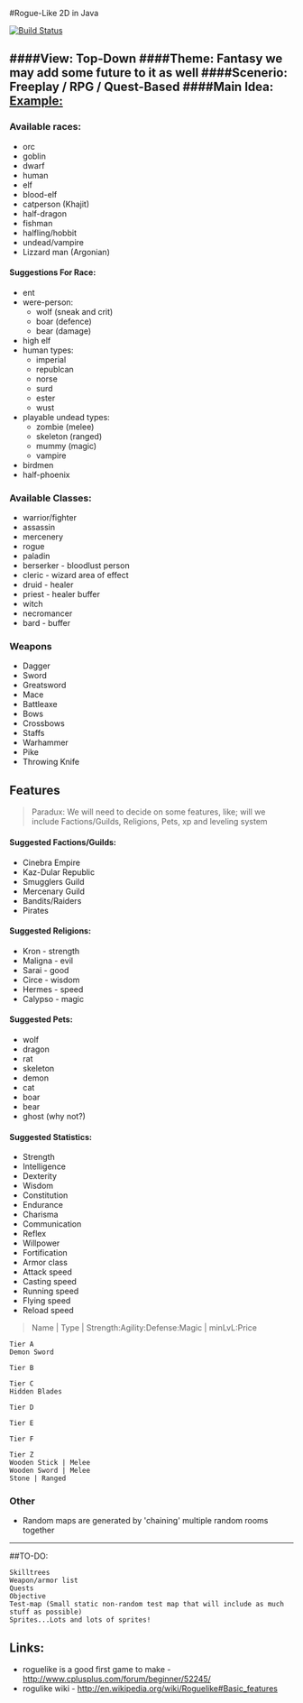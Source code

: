 #Rogue-Like 2D in Java

[![Build Status](https://travis-ci.org/Open-Horizons/roguelike-game-development.png?branch=master)](https://travis-ci.org/Open-Horizons/roguelike-game-development)

####View:
Top-Down 
####Theme:
Fantasy we may add some future to it as well
####Scenerio:
Freeplay / RPG / Quest-Based
####Main Idea:
[Example: ](https://lh3.ggpht.com/-bEYiBpVQ5nU/UP6nJvAh7QI/AAAAAAAADSE/q7mQ7IgLEZE/s1600/33.png)
---
### Available races:
* orc
* goblin
* dwarf
* human
* elf
* blood-elf
* catperson (Khajit)
* half-dragon
* fishman
* halfling/hobbit
* undead/vampire
* Lizzard man (Argonian)

#### Suggestions For Race:

* ent
* were-person:
	* wolf (sneak and crit)
	* boar (defence)
	* bear (damage)
* high elf
* human types:
	* imperial
	* republcan
	* norse
	* surd
	* ester
	* wust
* playable undead types:
	* zombie (melee)
	* skeleton (ranged)
	* mummy (magic)
	* vampire
* birdmen
* half-phoenix

### Available Classes:
* warrior/fighter
* assassin
* mercenery
* rogue
* paladin
* berserker - bloodlust person
* cleric -  wizard area of effect
* druid - healer
* priest - healer buffer
* witch
* necromancer
* bard - buffer

###   Weapons
* Dagger
* Sword
* Greatsword
* Mace
* Battleaxe
* Bows
* Crossbows
* Staffs
* Warhammer
* Pike 
* Throwing Knife

## Features
>Paradux: We will need to decide on some features, like; will we include  Factions/Guilds, Religions, Pets, xp and leveling system

#### Suggested Factions/Guilds:
* Cinebra Empire
* Kaz-Dular Republic
* Smugglers Guild
* Mercenary Guild
* Bandits/Raiders
* Pirates

#### Suggested Religions:
* Kron - strength
* Maligna - evil
* Sarai - good
* Circe - wisdom
* Hermes - speed
* Calypso - magic

#### Suggested Pets:
* wolf
* dragon
* rat
* skeleton
* demon
* cat
* boar
* bear
* ghost (why not?)

#### Suggested Statistics:
* Strength
* Intelligence
* Dexterity
* Wisdom
* Constitution
* Endurance
* Charisma
* Communication
* Reflex
* Willpower
* Fortification
* Armor class
* Attack speed
* Casting speed
* Running speed
* Flying speed
* Reload speed

>Name | Type | Strength:Agility:Defense:Magic | minLvL:Price
    
	Tier A
    Demon Sword

    Tier B

    Tier C
    Hidden Blades

    Tier D

    Tier E

    Tier F

    Tier Z
    Wooden Stick | Melee
    Wooden Sword | Melee
    Stone | Ranged 

### Other
* Random maps are generated by 'chaining' multiple random rooms together
---
##TO-DO:

    Skilltrees
    Weapon/armor list
    Quests
    Objective
    Test-map (Small static non-random test map that will include as much stuff as possible)
    Sprites...Lots and lots of sprites!

## Links:
* roguelike is a good first game to make - http://www.cplusplus.com/forum/beginner/52245/
* rogulike wiki - http://en.wikipedia.org/wiki/Roguelike#Basic_features

